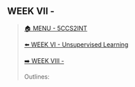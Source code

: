 ## WEEK VII - 

>[🏠 MENU - 5CCS2INT](year2/5ccs2int.md)
>
>[⬅️ WEEK VI - Unsupervised Learning](year2/5ccs2int/w6.md)
>
>[➡️ WEEK VIII - ](year2/5ccs2int/w8.md)
>
>Outlines:

